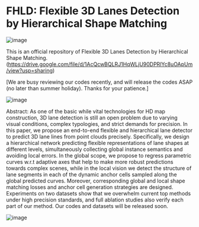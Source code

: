 # FHLD: Flexible 3D Lanes Detection by Hierarchical Shape Matching

![image](https://user-images.githubusercontent.com/118958290/221391678-70ed0499-40b2-42a3-a4a5-769b88e72a1f.png)

This is an official repository of Flexible 3D Lanes Detection by Hierarchical Shape Matching.(https://drive.google.com/file/d/1AcQcwBQLRJ1HqWLjU90DPRlYc8uOApUm/view?usp=sharing)

[We are busy reviewing our codes recently, and will release the codes ASAP (no later than summer holiday). Thanks for your patience.]


![image](https://user-images.githubusercontent.com/118958290/209803985-311cde29-b03b-48bc-9674-36a8e0b5af77.png)

Abstract: As one of the basic while vital technologies for HD map construction, 3D lane detection is still an open problem due to varying visual conditions, complex typologies, and strict demands for precision. In this paper, we propose an end-to-end flexible and hierarchical lane detector to predict 3D lane lines from point clouds precisely. Specifically, we design a hierarchical network predicting flexible representations of lane shapes at different levels, simultaneously collecting global instance semantics and avoiding local errors. In the global scope, we propose to regress parametric curves w.r.t adaptive axes that help to make more robust predictions towards complex scenes, while in the local vision we detect the structure of lane segments in each of the dynamic anchor cells sampled along the global predicted curves. Moreover, corresponding global and local shape matching losses and anchor cell generation strategies are designed. Experiments on two datasets show that we overwhelm current top methods under high precision standards, and full ablation studies also verify each part of our method. Our codes and datasets will be released soon.


![image](https://user-images.githubusercontent.com/118958290/209805340-366deda8-e48a-4af1-aeaf-d88042b1aac5.png)

